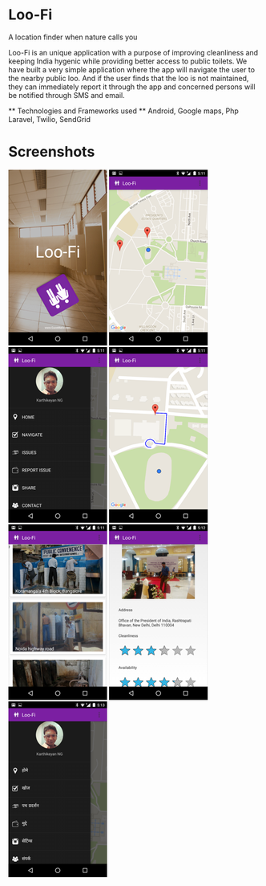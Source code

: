# Loo-Fi
A location finder when nature calls you

Loo-Fi is an unique application with a purpose of improving cleanliness and keeping India hygenic while providing better access to public toilets. We have built a very simple application where the app will navigate the user to the nearby public loo. And if the user finds that the loo is not maintained, they can immediately report it through the app and concerned persons will be notified through SMS and email.

** Technologies and Frameworks used **
Android,
Google maps,
Php Laravel,
Twilio,
SendGrid


# Screenshots

![Splash Screen](https://raw.githubusercontent.com/code-for-india/Loo-Fi/master/art/screen_1.png?token=AAgMgrTbIQZH4Bca2piqEhfAfL0ml_Nkks5W9nq_wA%3D%3D)
![Home](https://raw.githubusercontent.com/code-for-india/Loo-Fi/master/art/screen_2.png?token=AAgMgmh1_IMmHmy3RGdiJP3bR8jKrsKrks5W9nytwA%3D%3D)
![Menu](https://raw.githubusercontent.com/code-for-india/Loo-Fi/master/art/screen_3.png?token=AAgMgg8rY2Rky_64fDz9DBYEQaYHJcQcks5W9nzowA%3D%3D)
![Navigation](https://raw.githubusercontent.com/code-for-india/Loo-Fi/master/art/screen_4.png?token=AAgMgqRO5G8dubX4W0tVxa0YXWIn0PuAks5W9nz0wA%3D%3D)
![Reported issues](https://raw.githubusercontent.com/code-for-india/Loo-Fi/master/art/screen_5.png?token=AAgMguldfXl5Y9Sf3oGfHkh18qudHU6-ks5W9n0AwA%3D%3D)
![Report issue](https://raw.githubusercontent.com/code-for-india/Loo-Fi/master/art/screen_6.png?token=AAgMghwwo5vhqmWXn0hhXYQn36mWF_hXks5W9n0NwA%3D%3D)
![Menu in Hindi](https://raw.githubusercontent.com/code-for-india/Loo-Fi/master/art/screen_7.png?token=AAgMgv31AljTxgS9Q53uSuFXLS6sz_4kks5W9n0ZwA%3D%3D)

